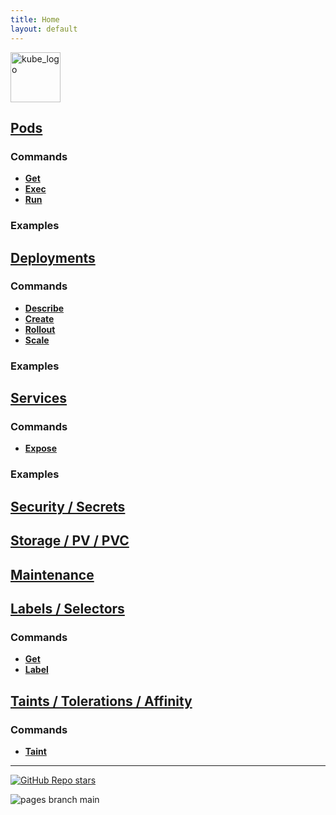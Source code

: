 ```yaml
---
title: Home
layout: default
---
```


<p align="left"><img src="https://www.vectorlogo.zone/logos/kubernetes/kubernetes-icon.svg" width="80" alt="kube_logo"></p>

## [Pods](./pods)

### Commands

- [**Get**](pods/README.md#get)
- [**Exec**](pods/README.md#exec)
- [**Run**](pods/README.md#run)

### Examples

## [Deployments](./deployments)

### Commands

- [**Describe**](deployments/README.md#describe)
- [**Create**](deployments/README.md#create)
- [**Rollout**](deployments/README.md#rollout)
- [**Scale**](deployments/README.md#scale)

### Examples

## [Services](./services)

### Commands

- [**Expose**](services/README.md#expose)

### Examples

## [Security / Secrets](./security-secrets)

## [Storage / PV / PVC](./storage)

## [Maintenance](./maintenance)

## [Labels / Selectors](./labels-selectors)

### Commands

- [**Get**](labels-selectors/README.md#get)
- [**Label**](labels-selectors/README.md#label)

## [Taints / Tolerations / Affinity](./taints-tolerations-affinity)

### Commands

- [**Taint**](taints-tolerations-affinity/README.md#taint)

---

<p align="left"><a href="https://github.com/paulofponciano/k8s-daily-commands-and-troubleshoot"><img alt="GitHub Repo stars" src="https://img.shields.io/github/stars/paulofponciano/k8s-daily-commands-and-troubleshoot?label=k8s-daily-commands-and-troubleshoot&style=social"></a></p>

![pages branch main](https://github.com/paulofponciano/k8s-daily-commands-and-troubleshoot/actions/workflows/ci-gh-pages.yaml/badge.svg?branch=main)